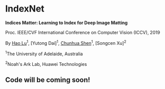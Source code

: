 # IndexNet
**Indices Matter: Learning to Index for Deep Image Matting**

Proc. IEEE/CVF International Conference on Computer Vision (ICCV), 2019

By [Hao Lu](https://sites.google.com/site/poppinace/)<sup>1</sup>, [Yutong Dai]<sup>1</sup>, [Chunhua Shen](http://cs.adelaide.edu.au/~chhshen/)<sup>1</sup>, [Songcen Xu]<sup>2</sup>

<sup>1</sup>The University of Adelaide, Australia

<sup>2</sup>Noah's Ark Lab, Huawei Technologies

## Code will be coming soon!
